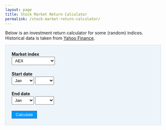 ```yaml
---
layout: page
title: Stock Market Return Calculator
permalink: /stock-market-return-calculator/
---
```


Below is an investment return calculator for some (random) indices. Historical data is taken from [Yahoo Finance](https://finance.yahoo.com/).

<style type="text/css" scoped>
  label { display: block; font-weight: bold; }
  .input-group{ margin: 20px 0; }
  .well {
    background: #eef5fa;
    border: 1px solid #dae9f4;
    padding: 0 20px;
    box-shadow: 0 0 1px 1px #eee;
  }
  .small-padding { padding-top: 20px; padding-bottom: 20px; }
  .smaller-text{
    font-size: 90%;
  }

  select {
    padding: 4px 6px;
  }

  button{
    background: #09f;
    color: white;
    border: 1px solid #458;
    cursor: pointer;
    padding: 4px 12px;
  }

  button:hover {
    background: #458;
  }
</style>

<form id="calculate-form" class="well">

  <div class="input-group">
    <label>Market index</label>
    <select id="market-select">
      <option>AEX</option>
      <option value="BFX">BEL 20</option>
      <option value="CAC40">CAC 40</option>
      <option>DAX</option>
      <option value="STOXX50">EURO STOXX 50</option>
      <option>IBEX</option>
      <option value="N225">Nikkei 225</option>
      <option value="SP500">S&P 500</option>
    </select>
  </div>

  <div class="input-group">
    <label>Start date</label>
    <select id="start-month-select" class="month-select">
      <option disabled>Month</option>
      <option value="01">Jan</option>
      <option value="02">Feb</option>
      <option value="03">Mar</option>
      <option value="04">Apr</option>
      <option value="05">May</option>
      <option value="06">Jun</option>
      <option value="07">Jul</option>
      <option value="08">Aug</option>
      <option value="09">Sep</option>
      <option value="10">Oct</option>
      <option value="11">Nov</option>
      <option value="12">Dec</option>
    </select>
    <select id="start-year-select" class="year-select">
        <option disabled>Year</option>
    </select>
  </div>

  <div class="input-group">
    <label>End date</label>
    <select id="end-month-select" class="month-select">
      <option disabled>Month</option>
      <option value="01">Jan</option>
      <option value="02">Feb</option>
      <option value="03">Mar</option>
      <option value="04">Apr</option>
      <option value="05">May</option>
      <option value="06">Jun</option>
      <option value="07">Jul</option>
      <option value="08">Aug</option>
      <option value="09">Sep</option>
      <option value="10">Oct</option>
      <option value="11">Nov</option>
      <option value="12">Dec</option>
    </select>
    <select id="end-year-select" class="year-select">
      <option disabled>Year</option>
    </select>
  </div>

  <div class="input-group">
    <button>Calculate</button>
  </div>
</form>

<div class="well small-padding" id="results" style="display: none; border-top: 0;">
  <div>
    <strong>Total return: </strong><span id="total-return"></span> <br />
    <em class="smaller-text">The total price return of the selected index.</em>
  </div>
  <div style="margin-top: 20px;">
    <strong>Annualized return: </strong><span id="annualized-return"></span> <br />
    <em class="smaller-text">The total price return of the selected index, annualized. This number basically gives your ‘return per year’ if your time period was compressed or expanded to a 12 month timeframe.</em>
  </div>
</div>

<script src="jquery-3.2.1.min.js"></script>
<script>
  function onMarketSelectChange(e) {
    var market = this.value;
    fetchMarketData(market);
  }

  function fetchMarketData(market) {
    jQuery.ajax({
       type: "GET",
       url: market + ".csv",
       dataType: "text",
       success: processMarketData,
    });
  }

  function processMarketData(data) {
    // reset marketData
    marketData = {};

    // split by newline
    data = data.split("\n");

    // strip header row
    data = data.slice(1);

    // Date,Open,High,Low,Close,Adj Close,Volume
    // 2017-06-30,509.540009,530.659973,506.269989,525.440002,525.440002,1643519600
    for(var i=0; i<data.length; i++) {
      var row = data[i].split(',');
      var close = row[5];
      var dateparts = row[0].split('-');
      var year = dateparts[0];
      var month = dateparts[1];
      if( year == "" ) { continue; }
      if( typeof(marketData[year]) === "undefined" ) {
        marketData[year] = {};
      }

      marketData[year][month] = parseFloat(close);
    }

    // populate date select elements
    $(".year-select option:gt(0)").remove();
    $.each(marketData, function(year, v) {
      // TODO: Add years with partial data.
      if(typeof(marketData[year]["01"]) !== "undefined") {
        $('.year-select').append("<option>" + year + "</option>")
      }
    });
  }

  function roundP(number, precision) {
    var factor = Math.pow(10, precision);
    var tempNumber = number * factor;
    var roundedTempNumber = Math.round(tempNumber);
    return roundedTempNumber / factor;
  }


  function onCalculateFormSubmit(e) {
    e.preventDefault();

    if( endYearSelect.value < startYearSelect.value || (  endYearSelect.value  == startYearSelect.value && endMonthSelect.value <= startMonthSelect.value )) {
      alert('End date should come after start date!');
      return;
    }

    if( typeof(marketData[endYearSelect.value][endMonthSelect.value]) === "undefined" ) {
      alert('Sorry, no data for that ending month yet. Please pick an earlier ending date.');
      return;
    }

    // (end / start)^(1/years) - 1
    var end = marketData[endYearSelect.value][endMonthSelect.value];
    var start = marketData[startYearSelect.value][startMonthSelect.value];
    var months = 0;
    for(var i=startYearSelect.value; i <= endYearSelect.value; i++) {
      if(i == startYearSelect.value) {
        months += ( 13 - startMonthSelect.value );
      } else if(i === endYearSelect.value) {
        months += endMonthSelect.value;
      } else {
          months += 12;
      }
    }
    var years = parseFloat( months / 12 );
    var totalReturn = ( ( end / start ) - 1.00 ) * 100.00;
    var annualizedReturn = ( Math.pow(end / start, ( 1.00 / years )) - 1.00 ) * 100.00;
    resultsEl.style.display = '';
    totalReturnEl.innerHTML = roundP(totalReturn, 2) + "%";
    annualizedReturnEl.innerHTML = roundP(annualizedReturn, 2) + "%";
  }

  var marketData ={};
  var calculateForm = document.getElementById('calculate-form');
  var marketSelect = document.getElementById('market-select');
  var startMonthSelect = document.getElementById('start-month-select');
  var startYearSelect = document.getElementById('start-year-select');
  var endMonthSelect = document.getElementById('end-month-select');
  var endYearSelect = document.getElementById('end-year-select');
  var yearSelects = document.querySelectorAll('.year-select');
  var resultsEl = document.getElementById('results');
  var totalReturnEl = document.getElementById('total-return');
  var annualizedReturnEl = document.getElementById('annualized-return');
  marketSelect.addEventListener('change', onMarketSelectChange);
  calculateForm.addEventListener('submit', onCalculateFormSubmit);
  onMarketSelectChange.call(marketSelect);
</script>
